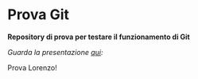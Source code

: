 Prova Git
===
**Repository di prova per testare il funzionamento di Git**

*Guarda la presentazione [qui](https://goo.gl/ikGsKM):*

Prova Lorenzo!